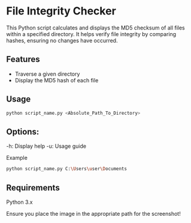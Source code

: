# File Integrity Checker

This Python script calculates and displays the MD5 checksum of all files within a specified directory. It helps verify file integrity by comparing hashes, ensuring no changes have occurred.

## Features
- Traverse a given directory
- Display the MD5 hash of each file

## Usage
```bash
python script_name.py <Absolute_Path_To_Directory>
```
## Options:
-h: Display help
-u: Usage guide

Example
```bash
python script_name.py C:\Users\user\Documents
```
## Requirements
Python 3.x

Ensure you place the image in the appropriate path for the screenshot!
